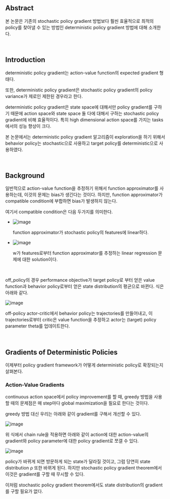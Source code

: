 <br />

## Abstract

본 논문은 기존의 stochastic policy gradient 방법보다 훨씬 효율적으로 최적의 policy를 찾아낼 수 있는 방법인 deterministic policy gradient 방법에 대해 소개한다.

<br />

## Introduction

deterministic policy gradient는 action-value function의 expected gradient 형태다.

또한, deterministic policy gradient은 stochastic policy gradient의 policy variance가 제로인 제한된 경우라고 한다.

deterministic policy gradient은 state space에 대해서만 policy gradient를 구하기 때문에 action space와 state space 둘 다에 대해서 구하는 stochastic policy gradient에 비해 효율적이다. 특히 high dimensional action space를 가지는 tasks에서의 성능 향상이 크다.

본 논문에서는 deterministic policy gradient 알고리즘이 exploration을 하기 위해서 behavior policy는 stochastic으로 사용하고 target policy를 deterministic으로 사용하였다.

<br />

##  Background

일반적으로 action-value function을 추정하기 위해서 function approximator를 사용하는데, 이것의 문제는 bias가 생긴다는 것이다. 하지만, function approximator가 compatible condition에 부합하면 bias가 발생하지 않는다.

여기서 compatible condition은 다음 두가지를 의미한다.

- ![image](https://user-images.githubusercontent.com/59254578/73548670-87075d00-4484-11ea-93d2-a7756e3290f8.png)

  function approximator가 stochastic policy의 features에 linear하다.

- ![image](https://user-images.githubusercontent.com/59254578/73548889-e9f8f400-4484-11ea-878c-1eff0de94d59.png)

  w가 features로부터 function approximator를 추정하는 linear regression 문제에 대한 solution이다.

<br />

off_policy의 경우 performance objective가 target policy로 부터 얻은 value function과 behavior policy로부터 얻은 state distribution의 평균으로 바뀐다. 식은 아래와 같다.

![image](https://user-images.githubusercontent.com/59254578/73550583-2ed25a00-4488-11ea-8b26-1a9b1d1b1479.png)

off-policy actor-critic에서 behavior policy는 trajectories를 만들어내고, 이 trajectories로부터 critic은 value function을 추정하고 actor는 (target) policy parameter theta를 업데이트한다.

<br />

## Gradients of Deterministic Policies

이제부터 policy gradient framework가 어떻게 deterministic policy로 확장되는지 살펴본다.



### Action-Value Gradients

continuous action space에서 policy improvement를 할 때, greedy 방법을 사용할 때의 문제점은 매 step마다 global maximization을 필요로 한다는 것이다.

greedy 방법 대신 우리는 아래와 같이 gradient를 구해서 개선할 수 있다.

![image](https://user-images.githubusercontent.com/59254578/73586069-d16ff480-44eb-11ea-826f-1c34357a6ddf.png)

위 식에서 chain rule을 적용하면 아래와 같이 action에 대한 action-value의 gradient와 policy parameter에 대한 policy gradient로 쪼갤 수 있다.

![image](https://user-images.githubusercontent.com/59254578/73586142-84d8e900-44ec-11ea-9c56-106569741ec5.png)

policy가 바뀌게 되면 방문하게 되는 state가 달라질 것이고, 그럼 당연히 state distribution ρ 또한 바뀌게 된다. 하지만 stochastic policy gradient theorem에서 이것은 gradient를 구할 때 무시할 수 있다.

이처럼 stochastic policy gradient theorem에서도 state distribution의 gradient를 구할 필요가 없다.

